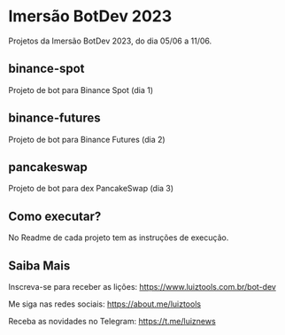 # Imersão BotDev 2023
Projetos da Imersão BotDev 2023, do dia 05/06 a 11/06.

## binance-spot

Projeto de bot para Binance Spot (dia 1)

## binance-futures

Projeto de bot para Binance Futures (dia 2)

## pancakeswap

Projeto de bot para dex PancakeSwap (dia 3)

## Como executar?

No Readme de cada projeto tem as instruções de execução.

## Saiba Mais

Inscreva-se para receber as lições: https://www.luiztools.com.br/bot-dev

Me siga nas redes sociais: https://about.me/luiztools

Receba as novidades no Telegram: https://t.me/luiznews

